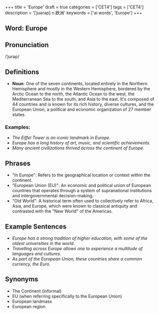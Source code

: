 +++
title = 'Europe'
draft = true
categories = ['CET4']
tags = ['CET4']
description = '[ˈjuərəp] n.欧洲'
keywords = ['ai words', 'Europe']
+++

## Word: Europe

## Pronunciation
/ˈjʊrəp/

## Definitions
- **Noun**: One of the seven continents, located entirely in the Northern Hemisphere and mostly in the Western Hemisphere, bordered by the Arctic Ocean to the north, the Atlantic Ocean to the west, the Mediterranean Sea to the south, and Asia to the east. It's composed of 44 countries and is known for its rich history, diverse cultures, and the European Union, a political and economic organization of 27 member states.

### Examples:
- _The Eiffel Tower is an iconic landmark in Europe._
- _Europe has a long history of art, music, and scientific achievements._
- _Many ancient civilizations thrived across the continent of Europe._

## Phrases
- "In Europe": Refers to the geographical location or context within the continent.
- "European Union (EU)": An economic and political union of European countries that operates through a system of supranational institutions and intergovernmental decision-making.
- "Old World": A historical term often used to collectively refer to Africa, Asia, and Europe, which were known to classical antiquity and contrasted with the "New World" of the Americas.

## Example Sentences
- _Europe has a strong tradition of higher education, with some of the oldest universities in the world._
- _Travelling across Europe allows one to experience a multitude of languages and cultures._
- _As part of the European Union, these countries share a common currency, the Euro._

## Synonyms
- The Continent (informal)
- EU (when referring specifically to the European Union)
- European landmass
- European region
